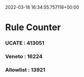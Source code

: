 2022-03-18 16:34:55.757118+00:00
# Rule Counter 
 ### UCATE : 413051

 ### Veneto : 16224

 ### Allowlist : 13921